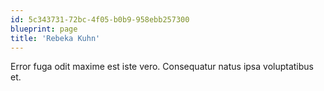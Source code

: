 ```yaml
---
id: 5c343731-72bc-4f05-b0b9-958ebb257300
blueprint: page
title: 'Rebeka Kuhn'
---
```

Error fuga odit maxime est iste vero. Consequatur natus ipsa voluptatibus et.